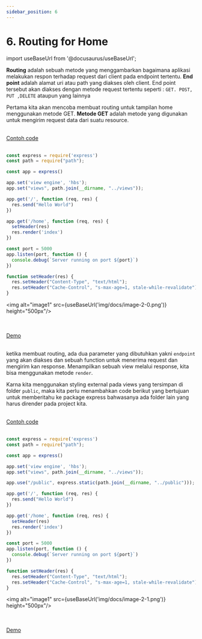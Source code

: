 ```yaml
---
sidebar_position: 6
---
```


# 6. Routing for Home

import useBaseUrl from '@docusaurus/useBaseUrl';

**Routing** adalah sebuah metode yang menggambarkan bagaimana aplikasi melakukan respon terhadap request dari client pada endpoint tertentu. **End point** adalah alamat uri atau path yang diakses oleh client. End point tersebut akan diakses dengan metode request tertentu seperti : `GET. POST, PUT ,DELETE` ataupun yang lainnya

Pertama kita akan mencoba membuat routing untuk tampilan home menggunakan metode GET. **Metode GET** adalah metode yang digunakan untuk mengirim request data dari suatu resource.

<br />

<a class="btn-example-code" href="https://github.com/demo-dumbways/ebook-code-result-chapter-2/tree/day2-1.routing-home">
Contoh code
</a>

<br />
<br />

```js {2,6-7,13-16,23-26} title="index.js"
const express = require('express')
const path = require("path");

const app = express()

app.set('view engine', 'hbs');
app.set("views", path.join(__dirname, "../views"));

app.get('/', function (req, res) {
  res.send("Hello World")
})

app.get('/home', function (req, res) {
  setHeader(res)
  res.render('index')
})

const port = 5000
app.listen(port, function () {
  console.debug(`Server running on port ${port}`)
})

function setHeader(res) {
  res.setHeader("Content-Type", "text/html");
  res.setHeader("Cache-Control", "s-max-age=1, stale-while-revalidate");
}
```
<img alt="image1" src={useBaseUrl('img/docs/image-2-0.png')} height="500px"/>

<br />
<br />

<div>
<a class="btn-demo" href="https://ebook-code-result-chapter-2-git-day2-1rout-10f41e-demo-dumbways.vercel.app/home">
Demo
</a>
</div>
<br />

ketika membuat routing, ada dua parameter yang dibutuhkan yakni `endpoint` yang akan diakses dan sebuah function untuk menerima request dan mengirim kan response. Menampilkan sebuah view melalui response, kita bisa menggunakan metode `render`.

Karna kita menggunakan styling external pada views yang tersimpan di folder `public`, maka kita perlu menambahkan code berikut yang bertujuan untuk memberitahu ke package express bahwasanya ada folder lain yang harus dirender pada project kita.

<br />

<a class="btn-example-code" href="https://github.com/demo-dumbways/ebook-code-result-chapter-2/tree/day2-2.add-public-folder">
Contoh code
</a>

<br />
<br />

```js {9}
const express = require('express')
const path = require("path");

const app = express()

app.set('view engine', 'hbs');
app.set("views", path.join(__dirname, "../views"));

app.use("/public", express.static(path.join(__dirname, "../public"))); 

app.get('/', function (req, res) {
  res.send("Hello World")
})

app.get('/home', function (req, res) {
  setHeader(res)
  res.render('index')
})

const port = 5000
app.listen(port, function () {
  console.debug(`Server running on port ${port}`)
})

function setHeader(res) {
  res.setHeader("Content-Type", "text/html");
  res.setHeader("Cache-Control", "s-max-age=1, stale-while-revalidate");
}
```

<img alt="image1" src={useBaseUrl('img/docs/image-2-1.png')} height="500px"/>

<br />
<br />

<div>
<a class="btn-demo" href="https://ebook-code-result-chapter-2-git-day2-2add-068004-demo-dumbways.vercel.app/home">
Demo
</a>
</div>
